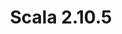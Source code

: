 ---
title: Scala 2.10.5
start: 05 March 2015
layout: downloadpage
release_version: 2.10.5
release_date: "March 05, 2015"
show_resources: "true"
permalink: /download/2.10.5.html
requirements: "This Scala software distribution can be installed on any Unix-like or Windows system. It requires the Java runtime version 1.6 or later, which can be downloaded <a href='http://www.java.com/'>here</a>."
resources: [
  ["-main-unixsys", "scala-2.10.5.tgz", "http://downloads.typesafe.com/scala/2.10.5/scala-2.10.5.tgz", "Mac OS X, Unix, Cygwin", "28.54M"],
  ["-main-windows", "scala-2.10.5.msi", "http://downloads.typesafe.com/scala/2.10.5/scala-2.10.5.msi", "Windows (msi installer)", "60.02M"],
  ["-non-main-sys", "scala-2.10.5.zip", "http://downloads.typesafe.com/scala/2.10.5/scala-2.10.5.zip", "Windows", "28.63M"],
  ["-non-main-sys", "scala-2.10.5.deb", "http://downloads.typesafe.com/scala/2.10.5/scala-2.10.5.deb", "Debian", "24.50M"],
  ["-non-main-sys", "scala-2.10.5.rpm", "http://downloads.typesafe.com/scala/2.10.5/scala-2.10.5.rpm", "RPM package", "24.86M"],
  ["-non-main-sys", "scala-docs-2.10.5.txz", "http://downloads.typesafe.com/scala/2.10.5/scala-docs-2.10.5.txz", "API docs", "3.66M"],
  ["-non-main-sys", "scala-docs-2.10.5.zip", "http://downloads.typesafe.com/scala/2.10.5/scala-docs-2.10.5.zip", "API docs", "32.45M"],
  ["-non-main-sys", "scala-sources-2.10.5.tar.gz", "https://github.com/scala/scala/archive/v2.10.5.tar.gz", "Sources", ""]
]
---